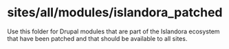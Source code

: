 # sites/all/modules/islandora_patched

Use this folder for Drupal modules that are part of the Islandora ecosystem
that have been patched and that should be available to all sites.